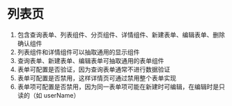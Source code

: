 # 列表页

1. 包含查询表单、列表组件、分页组件、详情组件、新建表单、编辑表单、删除确认组件
1. 列表组件和详情组件可以抽取通用的显示组件
1. 查询表单、新建表单、编辑表单可抽取通用的表单组件
1. 表单可配置是否验证，因为查询表单通常不进行数据验证
1. 表单可配置是否禁用，这样详情页可通过禁用整个表单实现
1. 表单项可配置是否禁用，因为同一表单项可能在新建时可编辑，在编辑时是只读的（如 userName）
